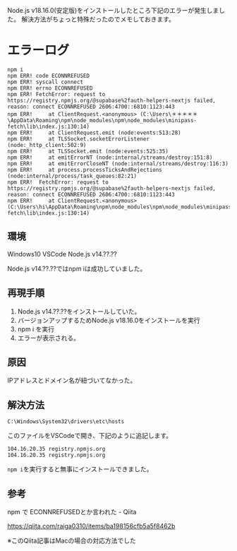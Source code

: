 <!--
title:   Node.js v18.16.0 npm ERR! code ECONNREFUSED
tags:    Node.js
id:      0b2a4b34738f4d246780
private: false
-->


Node.js v18.16.0(安定版)をインストールしたところ下記のエラーが発生しました。
解決方法がちょっと特殊だったのでメモしておきます。

# エラーログ

```エラーログ.log
npm i
npm ERR! code ECONNREFUSED
npm ERR! syscall connect
npm ERR! errno ECONNREFUSED
npm ERR! FetchError: request to https://registry.npmjs.org/@supabase%2fauth-helpers-nextjs failed, reason: connect ECONNREFUSED 2606:4700::6810:1123:443
npm ERR!     at ClientRequest.<anonymous> (C:\Users\＊＊＊＊＊\AppData\Roaming\npm\node_modules\npm\node_modules\minipass-fetch\lib\index.js:130:14)
npm ERR!     at ClientRequest.emit (node:events:513:28)
npm ERR!     at TLSSocket.socketErrorListener (node:_http_client:502:9)
npm ERR!     at TLSSocket.emit (node:events:525:35)
npm ERR!     at emitErrorNT (node:internal/streams/destroy:151:8)
npm ERR!     at emitErrorCloseNT (node:internal/streams/destroy:116:3)
npm ERR!     at process.processTicksAndRejections (node:internal/process/task_queues:82:21)
npm ERR!  FetchError: request to https://registry.npmjs.org/@supabase%2fauth-helpers-nextjs failed, reason: connect ECONNREFUSED 2606:4700::6810:1123:443
npm ERR!     at ClientRequest.<anonymous> (C:\Users\hi\AppData\Roaming\npm\node_modules\npm\node_modules\minipass-fetch\lib\index.js:130:14)

```

## 環境
Windows10
VSCode
Node.js v14.??.??

Node.js v14.??.??ではnpm iは成功していました。

## 再現手順

1. Node.js v14.??.??をインストールしていた。
1. バージョンアップするためNode.js v18.16.0をインストールを実行
1. npm i を実行
1. エラーが表示される。

## 原因
IPアドレスとドメイン名が紐づいてなかった。

## 解決方法

`C:\Windows\System32\drivers\etc\hosts`

このファイルをVSCodeで開き、下記のように追記します。

```hosts
104.16.20.35 registry.npmjs.org
104.16.20.35 registry.npmjs.org

```

`npm i`を実行すると無事にインストールできました。



## 参考

npm で ECONNREFUSEDとか言われた - Qiita

https://qiita.com/raiga0310/items/ba198156cfb5a5f8462b

※このQiita記事はMacの場合の対応方法でした